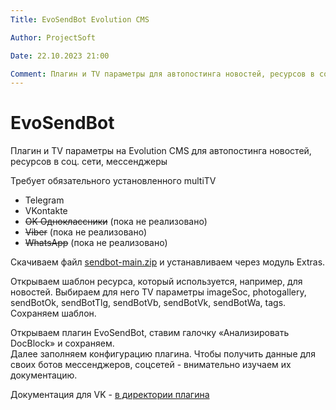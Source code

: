 ```yaml
---
Title: EvoSendBot Evolution CMS

Author: ProjectSoft

Date: 22.10.2023 21:00

Comment: Плагин и TV параметры для автопостинга новостей, ресурсов в соц. сети, мессенджеры
---
```

# EvoSendBot

Плагин и TV параметры на Evolution CMS для автопостинга новостей, ресурсов в соц. сети, мессенджеры

Требует обязательного установленного multiTV
* Telegram
* VKontakte
* ~~OK Одноклассники~~ (пока не реализовано)
* ~~Viber~~ (пока не реализовано)
* ~~WhatsApp~~ (пока не реализовано)

Скачиваем файл [sendbot-main.zip](https://codeload.github.com/ProjectSoft-STUDIONIONS/sendbot/zip/refs/heads/main) и устанавливаем через модуль Extras.

Открываем шаблон ресурса, который используется, например, для новостей. Выбираем для него TV параметры imageSoc, photogallery, sendBotOk, sendBotTlg, sendBotVb, sendBotVk, sendBotWa, tags. Сохраняем шаблон.

Открываем плагин EvoSendBot, ставим галочку «Анализировать DocBlock» и сохраняем.   
Далее заполняем конфигурацию плагина. Чтобы получить данные для своих ботов мессенджеров, соцсетей - внимательно изучаем их документацию.

Документация для VK - [в директории плагина](assets/plugins/evosendbot/README.md)